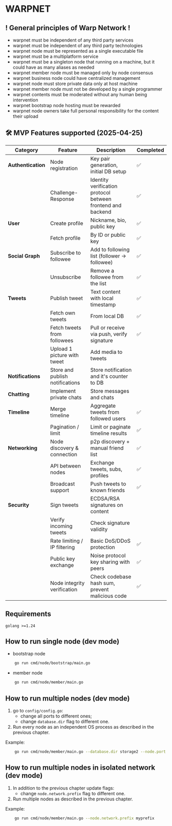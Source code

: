 # WARPNET
## ! General principles of Warp Network !
- warpnet must be independent of any third party services
- warpnet must be independent of any third party technologies
- warpnet node must be represented as a single executable file
- warpnet must be a multiplatform service
- warpnet must be a singleton node that running on a machine, but it could have as many aliases as needed
- warpnet member node must be managed only by node consensus
- warpnet business node could have centralized management
- warpnet node must store private data only at host machine
- warpnet member node must not be developed by a single programmer
- warpnet contents must be moderated without any human being intervention
- warpnet bootstrap node hosting must be rewarded
- warpnet node owners take full personal responsibility for the content their upload

## 🛠 MVP Features supported (2025-04-25)

| **Category**       | **Feature**                     | **Description**                                             | **Completed** |
|--------------------|---------------------------------|-------------------------------------------------------------|---------------|
| **Authentication** | Node registration               | Key pair generation, initial DB setup                       | ✅             |
|                    | Challenge-Response              | Identity verification protocol between frontend and backend | ✅             |
| **User**           | Create profile                  | Nickname, bio, public key                                   | ✅             |
|                    | Fetch profile                   | By ID or public key                                         | ✅             |
| **Social Graph**   | Subscribe to followee           | Add to following list (follower → followee)                 | ✅             |
|                    | Unsubscribe                     | Remove a followee from the list                             | ✅             |
| **Tweets**         | Publish tweet                   | Text content with local timestamp                           | ✅             |
|                    | Fetch own tweets                | From local DB                                               | ✅             |
|                    | Fetch tweets from followees     | Pull or receive via push, verify signature                  | ✅             |
|                    | Upload 1 picture with tweet     | Add media to tweets                                         |               |
| **Notifications**  | Store and publish notifications | Store notification and it's counter to DB                   |               |
| **Chatting**       | Implement private chats         | Store messages and chats                                    |               |
| **Timeline**       | Merge timeline                  | Aggregate tweets from followed users                        | ✅             |
|                    | Pagination / limit              | Limit or paginate timeline results                          | ✅             |
| **Networking**     | Node discovery & connection     | p2p discovery + manual friend list                          | ✅             |
|                    | API between nodes               | Exchange tweets, subs, profiles                             | ✅             |
|                    | Broadcast support               | Push tweets to known friends                                | ✅             |
| **Security**       | Sign tweets                     | ECDSA/RSA signatures on content                             |               |
|                    | Verify incoming tweets          | Check signature validity                                    |               |
|                    | Rate limiting / IP filtering    | Basic DoS/DDoS protection                                   | ✅             |
|                    | Public key exchange             | Noise protocol key sharing with peers                       | ✅             |
|                    | Node integrity verification     | Check codebase hash sum, prevent malicious code             | ✅             |

## Requirements
    golang >=1.24

## How to run single node (dev mode)
- bootstrap node
```bash 
    go run cmd/node/bootstrap/main.go
```
- member node
```bash 
    go run cmd/node/member/main.go
```

## How to run multiple nodes (dev mode)
1. go to `config/config.go`:
   - change all ports to different ones;
   - change `database.dir` flag to different one.
2. Run every node as an independent OS process
   as described in the previous chapter.

Example:
```bash 
    go run cmd/node/member/main.go --database.dir storage2 --node.port 4021 --server.port 4022
```

## How to run multiple nodes in isolated network (dev mode)
1. In addition to the previous chapter update flags:
    - change `node.network.prefix` flag to different one.
2. Run multiple nodes as described in the previous chapter.

Example:
```bash 
    go run cmd/node/member/main.go --node.network.prefix myprefix
```
